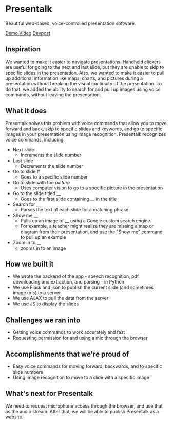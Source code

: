 # Presentalk
Beautiful web-based, voice-controlled presentation software.

[Demo Video](https://vimeo.com/191740931)
[Devpost](https://devpost.com/software/presentalk-9mki1o)

## Inspiration 
We wanted to make it easier to navigate presentations. Handheld clickers are useful for going to the next and last slide, but they are unable to skip to specific slides in the presentation. Also, we wanted to make it easier to pull up additional information like maps, charts, and pictures during a presentation without breaking the visual continuity of the presentation. To do that, we added the ability to search for and pull up images using voice commands, without leaving the presentation. 

## What it does
Presentalk solves this problem with voice commands that allow you to  move forward and back, skip to specific slides and keywords, and go to specific images in your presentation using image recognition. 
Presentalk recognizes voice commands, including:
* Next slide
  * Increments the slide number
* Last slide
  * Decrements the slide number
* Go to slide #
  * Goes to a specific slide number
* Go to slide with the *picture* 
  * Uses computer vision to go to a specific picture in the presentation
* Go to the slide titled __
  * Goes to the first slide containing __ in the title
* Search for __
  * Parses the text of each slide for a matching phrase
* Show me __
  * Pulls up an image of __ using a Google custom search engine
  * For example, a teacher might realize they are missing a map or diagram from their presentation, and use the "Show me" command to pull up an example
* Zoom in to __
  * zooms in to an image

## How we built it
* We wrote the backend of the app - speech recognition, pdf downloading and extraction, and parsing - in Python
* We use Flask and json to publish the current slide (and sometimes image urls) to a server
* We use AJAX to pull the data from the server
* We use JS to display the slides


## Challenges we ran into
* Getting voice commands to work accurately and fast
* Requesting permission for and using a mic through the browser


## Accomplishments that we're proud of
* Easy voice commands for moving forward, backwards, and to specific slide numbers
* Using image recognition to move to a slide with a specific image


## What's next for Presentalk
We need to request microphone access through the browser, and use that as the audio stream. After that, we will be able to publish Presentalk as a website.
